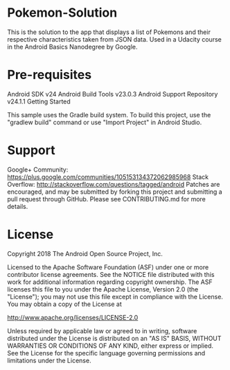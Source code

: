 # Pokemon-Solution

This is the solution to the app that displays a list of Pokemons and their respective characteristics taken from JSON data. Used in a Udacity course in the Android Basics Nanodegree by Google.

# Pre-requisites

Android SDK v24
Android Build Tools v23.0.3
Android Support Repository v24.1.1
Getting Started

This sample uses the Gradle build system. To build this project, use the "gradlew build" command or use "Import Project" in Android Studio.

# Support

Google+ Community: https://plus.google.com/communities/105153134372062985968
Stack Overflow: http://stackoverflow.com/questions/tagged/android
Patches are encouraged, and may be submitted by forking this project and submitting a pull request through GitHub. Please see CONTRIBUTING.md for more details.

# License

Copyright 2018 The Android Open Source Project, Inc.

Licensed to the Apache Software Foundation (ASF) under one or more contributor license agreements. See the NOTICE file distributed with this work for additional information regarding copyright ownership. The ASF licenses this file to you under the Apache License, Version 2.0 (the "License"); you may not use this file except in compliance with the License. You may obtain a copy of the License at

http://www.apache.org/licenses/LICENSE-2.0

Unless required by applicable law or agreed to in writing, software distributed under the License is distributed on an "AS IS" BASIS, WITHOUT WARRANTIES OR CONDITIONS OF ANY KIND, either express or implied. See the License for the specific language governing permissions and limitations under the License.
